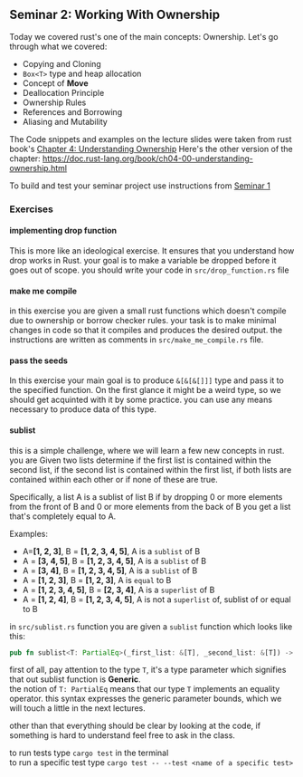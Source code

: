 ## Seminar 2: Working With Ownership

Today we covered rust's one of the main concepts: Ownership. Let's go through
what we covered:

* Copying and Cloning
* `Box<T>` type and heap allocation
* Concept of **Move**
* Deallocation Principle
* Ownership Rules
* References and Borrowing
* Aliasing and Mutability

The Code snippets and examples on the lecture slides were taken from rust book's
[Chapter 4: Understanding Ownership](https://rust-book.cs.brown.edu/ch04-00-understanding-ownership.html)
Here's the other version of the chapter: https://doc.rust-lang.org/book/ch04-00-understanding-ownership.html

To build and test your seminar project use instructions from [Seminar 1](../seminar1/README.md)

### Exercises

#### implementing drop function

This is more like an ideological exercise. It ensures that you understand how drop works in Rust.
your goal is to make a variable be dropped before it goes out of scope.
you should write your code in `src/drop_function.rs` file

#### make me compile
in this exercise you are given a small rust functions which doesn't compile due to 
ownership or borrow checker rules. your task is to make minimal changes in code so that
it compiles and produces the desired output. the instructions are written as
comments in `src/make_me_compile.rs` file.

#### pass the seeds
In this exercise your main goal is to produce `&[&[&[]]]` type and pass it to the specified function.
On the first glance it might be a weird type, so we should get acquinted with it by some practice.
you can use any means necessary to produce data of this type.

#### sublist
this is a simple challenge, where we will learn a few new concepts in rust.
you are Given two lists determine if the first list is contained within the second list, if the second list is contained
within the first list, if both lists are contained within each other or if none of these are true.

Specifically, a list A is a sublist of list B if by dropping 0 or more elements from the front of B and 0 or more elements 
from the back of B you get a list that's completely equal to A.

Examples:

* A=**[1, 2, 3]**, B = **[1, 2, 3, 4, 5]**, A is a `sublist` of B
* A = **[3, 4, 5]**, B = **[1, 2, 3, 4, 5]**, A is a `sublist` of B
* A = **[3, 4]**, B = **[1, 2, 3, 4, 5]**, A is a `sublist` of B
* A = **[1, 2, 3]**, B = **[1, 2, 3]**, A is `equal` to B
* A = **[1, 2, 3, 4, 5]**, B = **[2, 3, 4]**, A is a `superlist` of B
* A = **[1, 2, 4]**, B = **[1, 2, 3, 4, 5]**, A is not a `superlist` of, sublist of or equal to B

in `src/sublist.rs` function you are given a `sublist` function which looks like this:

```rs
pub fn sublist<T: PartialEq>(_first_list: &[T], _second_list: &[T]) -> Comparison {
```
first of all, pay attention to the type `T`, it's a type parameter which signifies that
out sublist function is **Generic**.\
the notion of `T: PartialEq` means that our type `T` implements an equality operator.
this syntax expresses the generic parameter bounds, which we will touch a little in the
next lectures.

other than that everything should be clear by looking at the code, if something is hard to understand feel free to ask in the class.

to run tests type `cargo test` in the terminal\
to run a specific test type `cargo test -- --test <name of a specific test>`